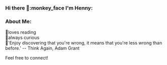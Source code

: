 ### Hi there 👋:monkey_face I'm Henny:

### About Me:
🍌loves reading\
🍌always curious\
🍌'Enjoy discovering that you're wrong, it means that you're less wrong than before.' -- Think Again, Adam Grant

Feel free to connect!
